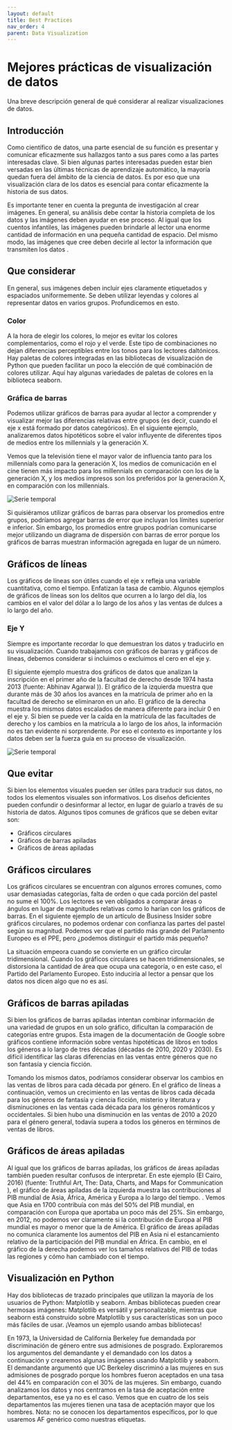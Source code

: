 ```yaml
---
layout: default
title: Best Practices
nav_order: 4
parent: Data Visualization
---
```


# Mejores prácticas de visualización de datos

Una breve descripción general de qué considerar al realizar visualizaciones de datos.

## Introducción

Como científico de datos, una parte esencial de su función es presentar y comunicar eficazmente sus hallazgos tanto a sus pares como a las partes interesadas clave. Si bien algunas partes interesadas pueden estar bien versadas en las últimas técnicas de aprendizaje automático, la mayoría quedan fuera del ámbito de la ciencia de datos. Es por eso que una visualización clara de los datos es esencial para contar eficazmente la historia de sus datos.

Es importante tener en cuenta la pregunta de investigación al crear imágenes. En general, su análisis debe contar la historia completa de los datos y las imágenes deben ayudar en ese proceso. Al igual que los cuentos infantiles, las imágenes pueden brindarle al lector una enorme cantidad de información en una pequeña cantidad de espacio. Del mismo modo, las imágenes que cree deben decirle al lector la información que transmiten los datos .

## Que considerar

En general, sus imágenes deben incluir ejes claramente etiquetados y espaciados uniformemente. Se deben utilizar leyendas y colores al representar datos en varios grupos. Profundicemos en esto.

### Color

A la hora de elegir los colores, lo mejor es evitar los colores complementarios, como el rojo y el verde. Este tipo de combinaciones no dejan diferencias perceptibles entre los tonos para los lectores daltónicos. Hay paletas de colores integradas en las bibliotecas de visualización de Python que pueden facilitar un poco la elección de qué combinación de colores utilizar. Aquí hay algunas variedades de paletas de colores en la biblioteca seaborn.

### Gráfica de barras

Podemos utilizar gráficos de barras para ayudar al lector a comprender y visualizar mejor las diferencias relativas entre grupos (es decir, cuando el eje x está formado por datos categóricos). En el siguiente ejemplo, analizaremos datos hipotéticos sobre el valor influyente de diferentes tipos de medios entre los millennials y la generación X.

Vemos que la televisión tiene el mayor valor de influencia tanto para los millennials como para la generación X, los medios de comunicación en el cine tienen más impacto para los millennials en comparación con los de la generación X, y los medios impresos son los preferidos por la generación X, en comparación con los millennials.

![Serie temporal](https://fer78docs.github.io/assets/images/media_plot.webp)

Si quisiéramos utilizar gráficos de barras para observar los promedios entre grupos, podríamos agregar barras de error que incluyan los límites superior e inferior. Sin embargo, los promedios entre grupos podrían comunicarse mejor utilizando un diagrama de dispersión con barras de error porque los gráficos de barras muestran información agregada en lugar de un número.

## Gráficos de líneas

Los gráficos de líneas son útiles cuando el eje x refleja una variable cuantitativa, como el tiempo. Enfatizan la tasa de cambio. Algunos ejemplos de gráficos de líneas son los delitos que ocurren a lo largo del día, los cambios en el valor del dólar a lo largo de los años y las ventas de dulces a lo largo del año.

### Eje Y

Siempre es importante recordar lo que demuestran los datos y traducirlo en su visualización. Cuando trabajamos con gráficos de barras y gráficos de líneas, debemos considerar si incluimos o excluimos el cero en el eje y.

El siguiente ejemplo muestra dos gráficos de datos que analizan la inscripción en el primer año de la facultad de derecho desde 1974 hasta 2013 (fuente: Abhinav Agarwal )). El gráfico de la izquierda muestra que durante más de 30 años los avances en la matrícula de primer año en la facultad de derecho se eliminaron en un año. El gráfico de la derecha muestra los mismos datos escalados de manera diferente para incluir 0 en el eje y. Si bien se puede ver la caída en la matrícula de las facultades de derecho y los cambios en la matrícula a lo largo de los años, la información no es tan evidente ni sorprendente. Por eso el contexto es importante y los datos deben ser la fuerza guía en su proceso de visualización.

![Serie temporal](https://fer78docs.github.io/assets/images/twitter_image.webp)

## Que evitar

Si bien los elementos visuales pueden ser útiles para traducir sus datos, no todos los elementos visuales son informativos. Los diseños deficientes pueden confundir o desinformar al lector, en lugar de guiarlo a través de su historia de datos. Algunos tipos comunes de gráficos que se deben evitar son:

- Gráficos circulares
- Gráficos de barras apiladas
- Gráficos de áreas apiladas

## Gráficos circulares

Los gráficos circulares se encuentran con algunos errores comunes, como usar demasiadas categorías, falta de orden o que cada porción del pastel no sume el 100%. Los lectores se ven obligados a comparar áreas o ángulos en lugar de magnitudes relativas como lo harían con los gráficos de barras. En el siguiente ejemplo de un artículo de Business Insider sobre gráficos circulares, no podemos ordenar con confianza las partes del pastel según su magnitud. Podemos ver que el partido más grande del Parlamento Europeo es el PPE, pero ¿podemos distinguir el partido más pequeño?

La situación empeora cuando se convierte en un gráfico circular tridimensional. Cuando los gráficos circulares se hacen tridimensionales, se distorsiona la cantidad de área que ocupa una categoría, o en este caso, el Partido del Parlamento Europeo. Esto induciría al lector a pensar que los datos nos dicen algo que no es así.

## Gráficos de barras apiladas

Si bien los gráficos de barras apiladas intentan combinar información de una variedad de grupos en un solo gráfico, dificultan la comparación de categorías entre grupos. Esta imagen de la documentación de Google sobre gráficos contiene información sobre ventas hipotéticas de libros en todos los géneros a lo largo de tres décadas (décadas de 2010, 2020 y 2030). Es difícil identificar las claras diferencias en las ventas entre géneros que no son fantasía y ciencia ficción.

Tomando los mismos datos, podríamos considerar observar los cambios en las ventas de libros para cada década por género. En el gráfico de líneas a continuación, vemos un crecimiento en las ventas de libros cada década para los géneros de fantasía y ciencia ficción, misterio y literatura y disminuciones en las ventas cada década para los géneros románticos y occidentales. Si bien hubo una disminución en las ventas de 2010 a 2020 para el género general, todavía supera a todos los géneros en términos de ventas de libros.

## Gráficos de áreas apiladas

Al igual que los gráficos de barras apiladas, los gráficos de áreas apiladas también pueden resultar confusos de interpretar. En este ejemplo (El Cairo, 2016) (fuente: Truthful Art, The: Data, Charts, and Maps for Communication ), el gráfico de áreas apiladas de la izquierda muestra las contribuciones al PIB mundial de Asia, África, América y Europa a lo largo del tiempo. . Vemos que Asia en 1700 contribuía con más del 50% del PIB mundial, en comparación con Europa que aportaba un poco más del 25%. Sin embargo, en 2012, no podemos ver claramente si la contribución de Europa al PIB mundial es mayor o menor que la de América. El gráfico de áreas apiladas no comunica claramente los aumentos del PIB en Asia ni el estancamiento relativo de la participación del PIB mundial en África. En cambio, en el gráfico de la derecha podemos ver los tamaños relativos del PIB de todas las regiones y cómo han cambiado con el tiempo.

## Visualización en Python

Hay dos bibliotecas de trazado principales que utilizan la mayoría de los usuarios de Python: Matplotlib y seaborn. Ambas bibliotecas pueden crear hermosas imágenes: Matplotlib es versátil y personalizable, mientras que seaborn está construido sobre Matplotlib y sus características son un poco más fáciles de usar. ¡Veamos un ejemplo usando ambas bibliotecas!

En 1973, la Universidad de California Berkeley fue demandada por discriminación de género entre sus admisiones de posgrado. Exploraremos los argumentos del demandante y el demandado con los datos a continuación y crearemos algunas imágenes usando Matplotlib y seaborn. El demandante argumentó que UC Berkeley discriminó a las mujeres en sus admisiones de posgrado porque los hombres fueron aceptados en una tasa del 44% en comparación con el 30% de las mujeres. Sin embargo, cuando analizamos los datos y nos centramos en la tasa de aceptación entre departamentos, ese ya no es el caso. Vemos que en cuatro de los seis departamentos las mujeres tienen una tasa de aceptación mayor que los hombres. Nota: no se conocen los departamentos específicos, por lo que usaremos AF genérico como nuestras etiquetas.

